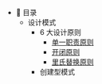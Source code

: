 - :memo: 目录
   - 设计模式
	   - 6 大设计原则
		   - [单一职责原则](/md/design-pattern/6大设计原则/单一职责原则.md)
		   - [开闭原则](/md/design-pattern/6大设计原则/开闭原则.md)
		   - [里氏替换原则](/md/design-pattern/6大设计原则/里氏替换原则.md)
	   - 创建型模式
